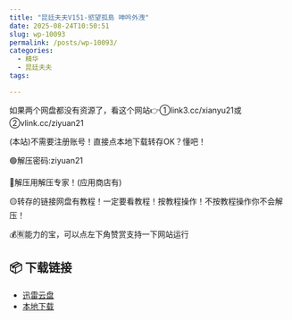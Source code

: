 ```yaml
---
title: "昆廷夫夫V151-慾望孤島 呻吟外洩"
date: 2025-08-24T10:50:51
slug: wp-10093
permalink: /posts/wp-10093/
categories:
  - 精华
  - 昆廷夫夫
tags:

---
```


如果两个网盘都没有资源了，看这个网站👉①link3.cc/xianyu21或②vlink.cc/ziyuan21

(本站)不需要注册账号！直接点本地下载转存OK？懂吧！

🟢解压密码:ziyuan21

🔵解压用解压专家！(应用商店有)

🟡转存的链接网盘有教程！一定要看教程！按教程操作！不按教程操作你不会解压！

💰🈶能力的宝，可以点左下角赞赏支持一下网站运行

## 📦 下载链接
- [迅雷云盘](https://blziyuan21.com/pay-download/10093?key=406cfb6995&down_id=0)
- [本地下载](https://blziyuan21.com/pay-download/10093?key=406cfb6995&down_id=1)

